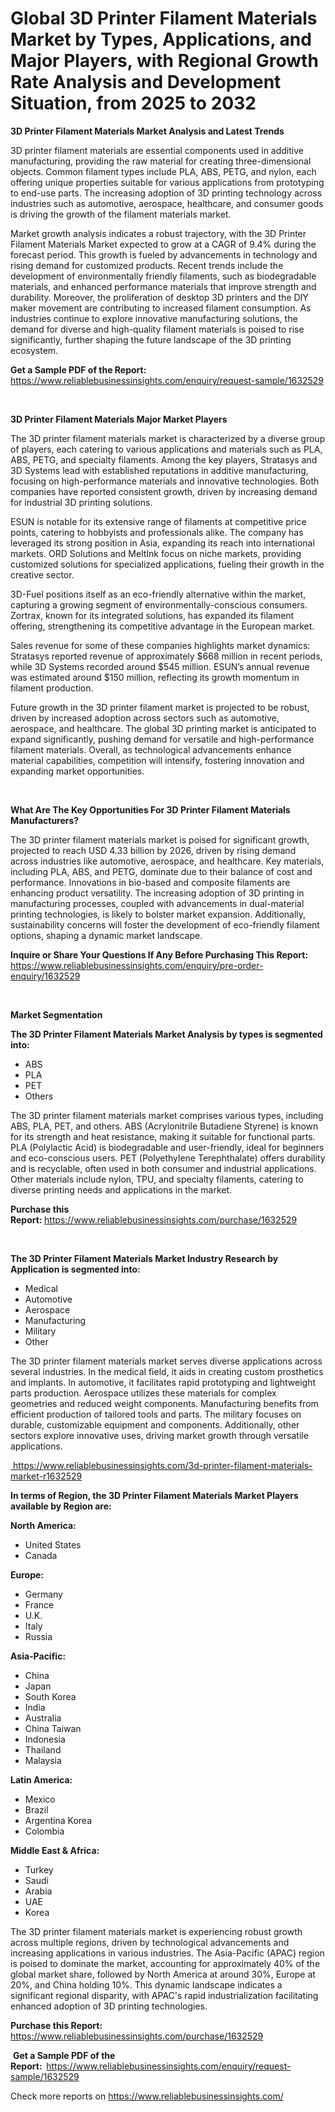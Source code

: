 <p><h1>Global 3D Printer Filament Materials Market by Types, Applications, and Major Players, with Regional Growth Rate Analysis and Development Situation, from 2025 to 2032</h1></p><p><strong>3D Printer Filament Materials Market Analysis and Latest Trends</strong></p>
<p><p>3D printer filament materials are essential components used in additive manufacturing, providing the raw material for creating three-dimensional objects. Common filament types include PLA, ABS, PETG, and nylon, each offering unique properties suitable for various applications from prototyping to end-use parts. The increasing adoption of 3D printing technology across industries such as automotive, aerospace, healthcare, and consumer goods is driving the growth of the filament materials market.</p><p>Market growth analysis indicates a robust trajectory, with the 3D Printer Filament Materials Market expected to grow at a CAGR of 9.4% during the forecast period. This growth is fueled by advancements in technology and rising demand for customized products. Recent trends include the development of environmentally friendly filaments, such as biodegradable materials, and enhanced performance materials that improve strength and durability. Moreover, the proliferation of desktop 3D printers and the DIY maker movement are contributing to increased filament consumption. As industries continue to explore innovative manufacturing solutions, the demand for diverse and high-quality filament materials is poised to rise significantly, further shaping the future landscape of the 3D printing ecosystem.</p></p>
<p><strong>Get a Sample PDF of the Report:&nbsp;</strong> <a href="https://www.reliablebusinessinsights.com/enquiry/request-sample/1632529?utm_campaign=2201&utm_medium=2&utm_source=Github&utm_content=ia&utm_term=30012025&utm_id=3d-printer-filament-materials">https://www.reliablebusinessinsights.com/enquiry/request-sample/1632529</a></p>
<p>&nbsp;</p>
<p><strong>3D Printer Filament Materials Major Market Players</strong></p>
<p><p>The 3D printer filament materials market is characterized by a diverse group of players, each catering to various applications and materials such as PLA, ABS, PETG, and specialty filaments. Among the key players, Stratasys and 3D Systems lead with established reputations in additive manufacturing, focusing on high-performance materials and innovative technologies. Both companies have reported consistent growth, driven by increasing demand for industrial 3D printing solutions.</p><p>ESUN is notable for its extensive range of filaments at competitive price points, catering to hobbyists and professionals alike. The company has leveraged its strong position in Asia, expanding its reach into international markets. ORD Solutions and MeltInk focus on niche markets, providing customized solutions for specialized applications, fueling their growth in the creative sector.</p><p>3D-Fuel positions itself as an eco-friendly alternative within the market, capturing a growing segment of environmentally-conscious consumers. Zortrax, known for its integrated solutions, has expanded its filament offering, strengthening its competitive advantage in the European market.</p><p>Sales revenue for some of these companies highlights market dynamics: Stratasys reported revenue of approximately $668 million in recent periods, while 3D Systems recorded around $545 million. ESUN’s annual revenue was estimated around $150 million, reflecting its growth momentum in filament production.</p><p>Future growth in the 3D printer filament market is projected to be robust, driven by increased adoption across sectors such as automotive, aerospace, and healthcare. The global 3D printing market is anticipated to expand significantly, pushing demand for versatile and high-performance filament materials. Overall, as technological advancements enhance material capabilities, competition will intensify, fostering innovation and expanding market opportunities.</p></p>
<p>&nbsp;</p>
<p><strong>What Are The Key Opportunities For 3D Printer Filament Materials Manufacturers?</strong></p>
<p><p>The 3D printer filament materials market is poised for significant growth, projected to reach USD 4.33 billion by 2026, driven by rising demand across industries like automotive, aerospace, and healthcare. Key materials, including PLA, ABS, and PETG, dominate due to their balance of cost and performance. Innovations in bio-based and composite filaments are enhancing product versatility. The increasing adoption of 3D printing in manufacturing processes, coupled with advancements in dual-material printing technologies, is likely to bolster market expansion. Additionally, sustainability concerns will foster the development of eco-friendly filament options, shaping a dynamic market landscape.</p></p>
<p><strong>Inquire or Share Your Questions If Any Before Purchasing This Report:</strong> <a href="https://www.reliablebusinessinsights.com/enquiry/pre-order-enquiry/1632529?utm_campaign=2201&utm_medium=2&utm_source=Github&utm_content=ia&utm_term=30012025&utm_id=3d-printer-filament-materials">https://www.reliablebusinessinsights.com/enquiry/pre-order-enquiry/1632529</a></p>
<p>&nbsp;</p>
<p><strong>Market Segmentation</strong></p>
<p><strong>The 3D Printer Filament Materials Market Analysis by types is segmented into:</strong></p>
<p><ul><li>ABS</li><li>PLA</li><li>PET</li><li>Others</li></ul></p>
<p><p>The 3D printer filament materials market comprises various types, including ABS, PLA, PET, and others. ABS (Acrylonitrile Butadiene Styrene) is known for its strength and heat resistance, making it suitable for functional parts. PLA (Polylactic Acid) is biodegradable and user-friendly, ideal for beginners and eco-conscious users. PET (Polyethylene Terephthalate) offers durability and is recyclable, often used in both consumer and industrial applications. Other materials include nylon, TPU, and specialty filaments, catering to diverse printing needs and applications in the market.</p></p>
<p><strong>Purchase this Report:&nbsp;</strong><a href="https://www.reliablebusinessinsights.com/purchase/1632529?utm_campaign=2201&utm_medium=2&utm_source=Github&utm_content=ia&utm_term=30012025&utm_id=3d-printer-filament-materials">https://www.reliablebusinessinsights.com/purchase/1632529</a></p>
<p>&nbsp;</p>
<p><strong>The 3D Printer Filament Materials Market Industry Research by Application is segmented into:</strong></p>
<p><ul><li>Medical</li><li>Automotive</li><li>Aerospace</li><li>Manufacturing</li><li>Military</li><li>Other</li></ul></p>
<p><p>The 3D printer filament materials market serves diverse applications across several industries. In the medical field, it aids in creating custom prosthetics and implants. In automotive, it facilitates rapid prototyping and lightweight parts production. Aerospace utilizes these materials for complex geometries and reduced weight components. Manufacturing benefits from efficient production of tailored tools and parts. The military focuses on durable, customizable equipment and components. Additionally, other sectors explore innovative uses, driving market growth through versatile applications.</p></p>
<p><a href="https://www.reliablebusinessinsights.com/3d-printer-filament-materials-market-r1632529?utm_campaign=2201&utm_medium=2&utm_source=Github&utm_content=ia&utm_term=30012025&utm_id=3d-printer-filament-materials">&nbsp;https://www.reliablebusinessinsights.com/3d-printer-filament-materials-market-r1632529</a></p>
<p><strong>In terms of Region, the 3D Printer Filament Materials Market Players available by Region are:</strong></p>
<p>
    <p> <strong> North America: </strong>
        <ul>
            <li>United States</li>
            <li>Canada</li>
        </ul>
        </p> 
    <p> <strong> Europe: </strong>
        <ul>
            <li>Germany</li>
            <li>France</li>
            <li>U.K.</li>
            <li>Italy</li>
            <li>Russia</li>
        </ul>
        </p> 
    <p> <strong> Asia-Pacific: </strong>
        <ul>
            <li>China</li>
            <li>Japan</li>
            <li>South Korea</li>
            <li>India</li>
            <li>Australia</li>
            <li>China Taiwan</li>
            <li>Indonesia</li>
            <li>Thailand</li>
            <li>Malaysia</li>
        </ul>
        </p> 
    <p> <strong> Latin America: </strong>
        <ul>
            <li>Mexico</li>
            <li>Brazil</li>
            <li>Argentina Korea</li>
            <li>Colombia</li>
        </ul>
        </p> 
    <p> <strong> Middle East & Africa: </strong>
        <ul>
            <li>Turkey</li>
            <li>Saudi</li>
            <li>Arabia</li>
            <li>UAE</li>
            <li>Korea</li>
        </ul>
    </p>
    </p>
<p><p>The 3D printer filament materials market is experiencing robust growth across multiple regions, driven by technological advancements and increasing applications in various industries. The Asia-Pacific (APAC) region is poised to dominate the market, accounting for approximately 40% of the global market share, followed by North America at around 30%, Europe at 20%, and China holding 10%. This dynamic landscape indicates a significant regional disparity, with APAC's rapid industrialization facilitating enhanced adoption of 3D printing technologies.</p></p>
<p><strong>Purchase this Report: </strong><a href="https://www.reliablebusinessinsights.com/purchase/1632529?utm_campaign=2201&utm_medium=2&utm_source=Github&utm_content=ia&utm_term=30012025&utm_id=3d-printer-filament-materials">https://www.reliablebusinessinsights.com/purchase/1632529</a></p>
<p>&nbsp;<strong>Get a Sample PDF of the Report:&nbsp;&nbsp;</strong><a href="https://www.reliablebusinessinsights.com/enquiry/request-sample/1632529?utm_campaign=2201&utm_medium=2&utm_source=Github&utm_content=ia&utm_term=30012025&utm_id=3d-printer-filament-materials">https://www.reliablebusinessinsights.com/enquiry/request-sample/1632529</a></p>
<p><strong></strong></p>
<p>Check more reports on <a href="https://www.reliablebusinessinsights.com/?utm_campaign=2201&utm_medium=2&utm_source=Github&utm_content=ia&utm_term=30012025&utm_id=3d-printer-filament-materials">https://www.reliablebusinessinsights.com/</a></p>